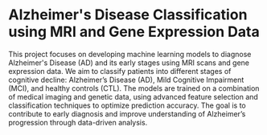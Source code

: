 # Alzheimer's Disease Classification using MRI and Gene Expression Data
This project focuses on developing machine learning models to diagnose Alzheimer's Disease (AD) and its early stages using MRI scans and gene expression data. We aim to classify patients into different stages of cognitive decline: Alzheimer’s Disease (AD), Mild Cognitive Impairment (MCI), and healthy controls (CTL). The models are trained on a combination of medical imaging and genetic data, using advanced feature selection and classification techniques to optimize prediction accuracy. The goal is to contribute to early diagnosis and improve understanding of Alzheimer’s progression through data-driven analysis.

